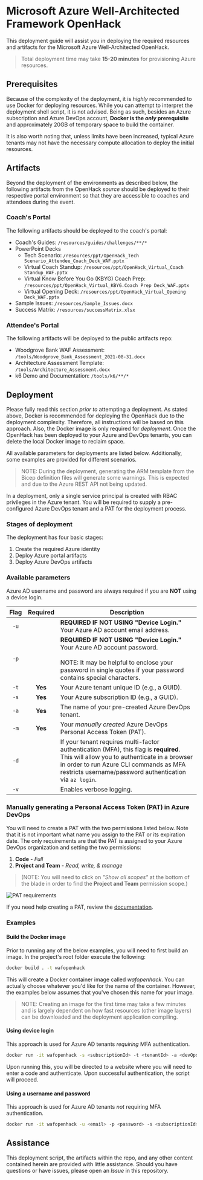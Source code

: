 # Microsoft Azure Well-Architected Framework OpenHack

This deployment guide will assist you in deploying the required resources and artifacts for the Microsoft Azure Well-Architected OpenHack.

> Total deployment time may take **15-20 minutes** for provisioning Azure resources.

## Prerequisites

Because of the complexity of the deployment, it is _highly_ recommended to use Docker for deploying resources. While you can attempt to interpret the deployment shell script, it is not advised. Being as such, besides an Azure subscription and Azure DevOps account, **Docker is the _only_ prerequisite** and approximately 20GB of temporary space to build the container.

It is also worth noting that, unless limits have been increased, typical Azure tenants may not have the necessary compute allocation to deploy the initial resources.

## Artifacts

Beyond the deployment of the environments as described below, the following artifacts from the OpenHack _source_ should be deployed to their respective portal environment so that they are accessible to coaches and attendees during the event.

### Coach's Portal

The following artifacts should be deployed to the coach's portal:

* Coach's Guides: `/resources/guides/challenges/**/*`
* PowerPoint Decks
    * Tech Scenario: `/resources/ppt/OpenHack_Tech Scenario_Attendee_Coach_Deck_WAF.pptx`
    * Virtual Coach Standup: `/resources/ppt/OpenHack_Virtual_Coach Standup_WAF.pptx`
    * Virtual Know Before You Go (KBYG) Coach Prep: `/resources/ppt/OpenHack_Virtual_KBYG.Coach Prep Deck_WAF.pptx`
    * Virtual Opening Deck: `/resources/ppt/OpenHack_Virtual_Opening Deck_WAF.pptx`
* Sample Issues: `/resources/Sample_Issues.docx`
* Success Matrix: `/resources/successMatrix.xlsx`

### Attendee's Portal

The following artifacts will be deployed to the public artifacts repo:

* Woodgrove Bank WAF Assessment: `/tools/Woodgrove_Bank_Assessment_2021-08-31.docx`
* Architecture Assessment Template: `/tools/Architecture_Assessment.docx`
* k6 Demo and Documentation: `/tools/k6/**/*`

## Deployment

Please fully read this section _prior to_ attempting a deployment. As stated above, Docker is recommended for deploying the OpenHack due to the deployment complexity. Therefore, all instructions will be based on this approach. Also, the Docker image is only required for _deployment_. Once the OpenHack has been deployed to your Azure and DevOps tenants, you can delete the local Docker image to reclaim space.

All available parameters for deployments are listed below. Additionally, some examples are provided for different scenarios.

>NOTE: During the deployment, generating the ARM template from the Bicep definition files will generate some warnings. This is expected and due to the Azure REST API not being updated.

In a deployment, only a single service principal is created with RBAC privileges in the Azure tenant. You will be required to supply a pre-configured Azure DevOps tenant and a PAT for the deployment process.

### Stages of deployment

The deployment has four basic stages:

1) Create the required Azure identity
2) Deploy Azure portal artifacts
3) Deploy Azure DevOps artifacts

### Available parameters

Azure AD username and password are always required if you are **NOT** using a device login.

| Flag | Required | Description |
| :--: | :------: | ----------- |
| `-u` | | **REQUIRED IF NOT USING "Device Login."**<br />Your Azure AD account email address. |
| `-p` | | **REQUIRED IF NOT USING "Device Login."**<br />Your Azure AD account password.<br /><br />NOTE: It may be helpful to enclose your password in single quotes if your password contains special characters. |
| `-t` | **Yes** | Your Azure tenant unique ID (e.g., a GUID). |
| `-s` | **Yes** | Your Azure subscription ID (e.g., a GUID). |
| `-a` | **Yes** | The name of your pre-created Azure DevOps tenant. |
| `-m` | **Yes** | Your _manually created_ Azure DevOps Personal Access Token (PAT). |
| `-d` | | If your tenant requires multi-factor authentication (MFA), this flag is **required**. This will allow you to authenticate in a browser in order to run Azure CLI commands as MFA restricts username/password authentication via `az login`. |
| `-v` | | Enables verbose logging. |

### Manually generating a Personal Access Token (PAT) in Azure DevOps

You will need to create a PAT with the two permissions listed below. Note that it is not important what name you assign to the PAT or its expiration date. The only requirements are that the PAT is assigned to your Azure DevOps organization and setting the two permissions:

1) **Code** - _Full_
2) **Project and Team** - _Read, write, & manage_

> (NOTE: You will need to click on _"Show all scopes"_ at the bottom of the blade in order to find the **Project and Team** permission scope.)

![PAT requirements](images/pat_requirements.png)

If you need help creating a PAT, review the [documentation](https://docs.microsoft.com/azure/devops/organizations/accounts/use-personal-access-tokens-to-authenticate?view=azure-devops&tabs=preview-page).

### Examples

#### Build the Docker image

Prior to running any of the below examples, you will need to first build an image. In the project's root folder execute the following:

```bash
docker build . -t wafopenhack
```

This will create a Docker container image called _wafopenhack_. You can actually choose whatever you'd like for the name of the container. However, the examples below assumes that you've chosen this name for your image.

> NOTE: Creating an image for the first time may take a few minutes and is largely dependent on how fast resources (other image layers) can be downloaded and the deployment application compiling.

#### Using device login

This approach is used for Azure AD tenants _requiring_ MFA authentication.

```bash
docker run -it wafopenhack -s <subscriptionId> -t <tenantId> -a <devOpsTenant> -m <PAT> -d
```

Upon running this, you will be directed to a website where you will need to enter a code and authenticate. Upon successful authentication, the script will proceed.

#### Using a username and password

This approach is used for Azure AD tenants _not_ requiring MFA authentication.

```bash
docker run -it wafopenhack -u <email> -p <password> -s <subscriptionId> -t <tenantId> -a <devOpsTenant> -m <PAT>
```

## Assistance

This deployment script, the artifacts within the repo, and any other content contained herein are provided with little assistance. Should you have questions or have issues, please open an _Issue_ in this repository.
